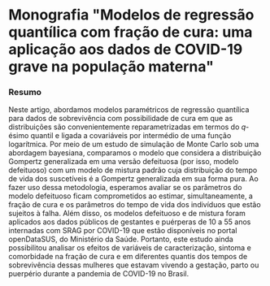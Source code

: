 # Monografia "Modelos de regressão quantílica com fração de cura: uma aplicação aos dados de COVID-19 grave na população materna"

### Resumo

Neste artigo, abordamos modelos paramétricos de regressão quantílica para dados de sobrevivência com possibilidade de cura em que as distribuições são convenientemente reparametrizadas em termos do $q$-ésimo quantil e ligada a covariáveis por intermédio de uma função logarítmica. Por meio de um estudo de simulação de Monte Carlo sob uma abordagem bayesiana, comparamos o modelo que considera a distribuição Gompertz generalizada em uma versão defeituosa (por isso, modelo defeituoso) com um modelo de mistura padrão cuja distribuição do tempo de vida dos suscetíveis é a Gompertz generalizada em sua forma pura. Ao fazer uso dessa metodologia, esperamos avaliar se os parâmetros do modelo defeituoso ficam comprometidos ao estimar, simultaneamente, a fração de cura e os parâmetros do tempo de vida dos indivíduos que estão sujeitos à falha. Além disso, os modelos defeituoso e de mistura foram aplicados aos dados públicos de gestantes e puérperas de 10 a 55 anos internadas com SRAG por COVID-19 que estão disponíveis no portal openDataSUS, do Ministério da Saúde. Portanto, este estudo ainda possibilitou analisar os efeitos de variáveis de caracterização, sintoma e comorbidade na fração de cura e em diferentes quantis dos tempos de sobrevivência dessas mulheres que estavam vivendo a gestação, parto ou puerpério durante a pandemia de COVID-19 no Brasil.

